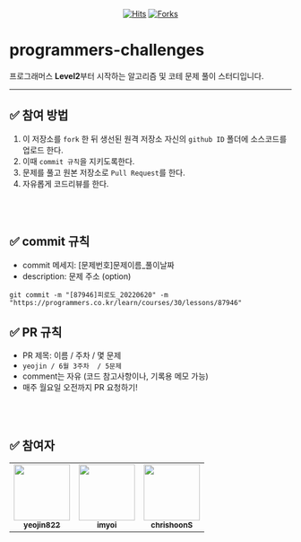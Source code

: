 

<div align=center>
  
[![Hits](https://hits.seeyoufarm.com/api/count/incr/badge.svg?url=https://github.com/yeojin822/programmers-challenges&count_bg=%2379C83D&title_bg=%23555555&icon=&icon_color=%23E7E7E7&title=hits&edge_flat=false)](https://hits.seeyoufarm.com)
[![Forks](https://img.shields.io/badge/Fork-click!-orange.svg?style=flat-square)](https://github.com/yeojin822/programmers-challenges/fork)

</div>

# programmers-challenges 
프로그래머스 **Level2**부터 시작하는 알고리즘 및 코테 문제 풀이 스터디입니다.

---


## ✅ 참여 방법
1. 이 저장소를 `fork` 한 뒤 생선된 원격 저장소 자신의 `github ID` 폴더에 소스코드를 업로드 한다.
2. 이때 `commit 규칙`을 지키도록한다.
3. 문제를 풀고 원본 저장소로 `Pull Request`를 한다. 
4. 자유롭게 코드리뷰를 한다.

<br />
<br />

## ✅ commit 규칙
- commit 메세지: [문제번호]문제이름_풀이날짜
- description: 문제 주소 (option)
```
git commit -m "[87946]피로도_20220620" -m "https://programmers.co.kr/learn/courses/30/lessons/87946"
```


## ✅ PR 규칙
- PR 제목: 이름 / 주차 / 몇 문제
-  ```yeojin / 6월 3주차  / 5문제 ```
-  comment는 자유 (코드 참고사항이나, 기록용 메모 가능) 
- 매주 월요일 오전까지 PR 요청하기! 
    

<br />
<br />

## ✅ 참여자
<table>
  <tr>
    <td align="center"><a href="https://github.com/yeojin822"><img src="https://avatars.githubusercontent.com/u/69568559?v=4" width="100px;" alt=""/><br /><sub><b>yeojin822</b></sub></a><br /></td>
    <td align="center"><a href="https://github.com/imyoi"><img src="https://avatars.githubusercontent.com/u/104837715?v=4" width="100px;" alt=""/><br /><sub><b>imyoi</b></sub></a><br /></td>
    <td align="center"><a href="https://github.com/chrishoonS"><img src="https://avatars.githubusercontent.com/u/59274856?v=4" width="100px;" alt=""/><br /><sub><b>chrishoonS</b></sub></a><br /></td>    
  </tr>
</table>


<br />
<br />
